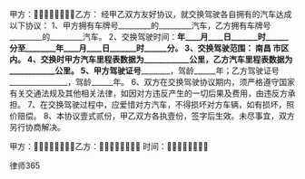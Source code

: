 
 甲方：乙方： 
经甲乙双方友好协议，就交换驾驶各自拥有的汽车达成以下协议：
1、甲方拥有车牌号_________的_________汽车，乙方拥有车牌号_________的_________汽车。
2、交换驾驶时间：________年____月____日_______时______分至________年____月____日_______时______分。
3、交换驾驶范围：
南昌
市区内。
4、交换时甲方汽车里程表数据为____________公里，乙方汽车里程表数据为____________公里。
5、甲方驾驶证号________________，驾龄______年；乙方驾驶证号________________，驾龄______年。
6、双方在交换驾驶协议期内，须严格遵守国家有关交通法规及其他相关法律，如因对方违反产生的一切后果及费用，由违反方承担。
7、在交换驾驶过程中，应爱惜对方汽车，不得损坏对方车辆，如有损坏，照价赔偿。
8、本协议壹式贰份，甲乙双方各执壹份，签字后生效。未尽事宜，双方另行协商解决。


甲方：乙方：
时间：





 
律师365






 


 

 
 
 
 
 
  


  
 

  


  


  
 
 
 
 

